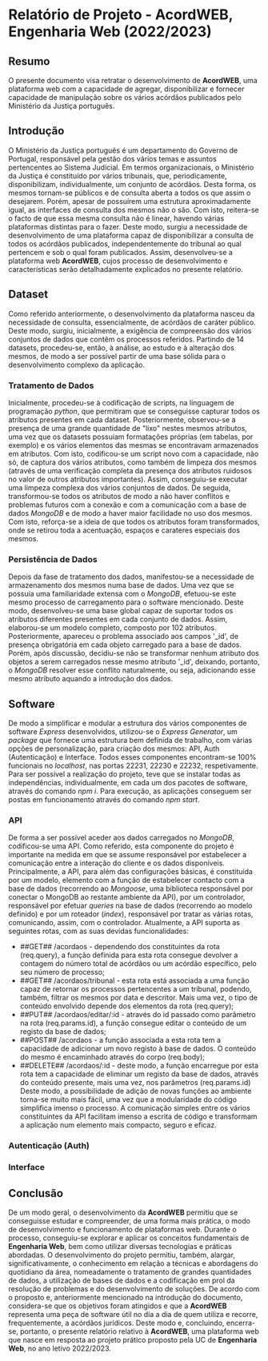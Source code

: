 # Relatório de Projeto - AcordWEB, Engenharia Web (2022/2023)


## Resumo
O presente documento visa retratar o desenvolvimento de **AcordWEB**, uma plataforma web com a capacidade de agregar, disponibilizar e fornecer capacidade de manipulação sobre os vários acórdãos publicados pelo Ministério da Justiça português.


## Introdução
O Ministério da Justiça português é um departamento do Governo de Portugal, responsável pela gestão dos vários temas e assuntos pertencentes ao Sistema Judicial. Em termos organizacionais, o Ministério da Justiça é constituído por vários tribunais, que, periodicamente, disponibilizam, individualmente, um conjunto de acórdãos. Desta forma, os mesmos tornam-se públicos e de consulta aberta a todos os que assim o desejarem. Porém, apesar de possuírem uma estrutura aproximadamente igual, as interfaces de consulta dos mesmos não o são. Com isto, reitera-se o facto de que essa mesma consulta não é linear, havendo várias plataformas distintas para o fazer. Deste modo, surgiu a necessidade de desenvolvimento de uma plataforma capaz de disponibilizar a consulta de todos os acórdãos publicados, independentemente do tribunal ao qual pertencem e sob o qual foram publicados. Assim, desenvolveu-se a plataforma web **AcordWEB**, cujos processo de desenvolvimento e características serão detalhadamente explicados no presente relatório.


## Dataset
Como referido anteriormente, o desenvolvimento da plataforma nasceu da necessidade de consulta, essencialmente, de acórdãos de caráter público. Deste modo, surgiu, inicialmente, a exigência de compreensão dos vários conjuntos de dados que contêm os processos referidos. Partindo de 14 datasets, procedeu-se, então, à análise, ao estudo e à alteração dos mesmos, de modo a ser possível partir de uma base sólida para o desenvolvimento complexo da aplicação.

### Tratamento de Dados
Inicialmente, procedeu-se à codificação de scripts, na linguagem de programação *python*, que permitiram que se conseguisse capturar todos os atributos presentes em cada dataset. Posteriormente, observou-se a presença de uma grande quantidade de "lixo" nestes mesmos atributos, uma vez que os datasets possuíam formatações próprias (em tabelas, por exemplo) e os vários elementos das mesmas se encontravam armazenados em atributos. Com isto, codificou-se um script novo com a capacidade, não só, de captura dos vários atributos, como também de limpeza dos mesmos (através de uma verificação completa da presença dos atributos ruidosos no valor de outros atributos importantes). Assim, conseguiu-se executar uma limpeza complexa dos vários conjuntos de dados.
De seguida, transformou-se todos os atributos de modo a não haver conflitos e problemas futuros com a conexão e com a comunicação com a base de dados *MongoDB* e de modo a haver maior facilidade no uso dos mesmos. Com isto, reforça-se a ideia de que todos os atributos foram transformados, onde se retirou toda a acentuação, espaços e carateres especiais dos mesmos.

### Persistência de Dados
Depois da fase de tratamento dos dados, manifestou-se a necessidade de armazenamento dos mesmos numa base de dados. Uma vez que se possuía uma familiaridade extensa com o *MongoDB*, efetuou-se este mesmo processo de carregamento para o software mencionado. Deste modo, desenvolveu-se uma base global capaz de suportar todos os atributos diferentes presentes em cada conjunto de dados. Assim, elaborou-se um modelo completo, composto por 102 atributos. Posteriormente, apareceu o problema associado aos campos '_id', de presença obrigatória em cada objeto carregado para a base de dados. Porém, após discussão, decidiu-se não se transformar nenhum atributo dos objetos a serem carregados nesse mesmo atributo '_id', deixando, portanto, o *MongoDB* resolver esse conflito naturalmente, ou seja, adicionando esse mesmo atributo aquando a introdução dos dados.


## Software
De modo a simplificar e modular a estrutura dos vários componentes de software *Express* desenvolvidos, utilizou-se o *Express Generator*, um *package* que fornece uma estrutura bem definida de trabalho, com várias opções de personalização, para criação dos mesmos: API, Auth (Autenticação) e Interface. Todos esses componentes encontram-se 100% funcionais no *localhost*, nas portas 22231, 22230 e 22232, respetivamente. Para ser possível a realização do projeto, teve que se instalar todas as independências, individualmente, em cada um dos pacotes de software, através do comando *npm i*. Para execução, as aplicações conseguem ser postas em funcionamento através do comando *npm start*.

### API
De forma a ser possível aceder aos dados carregados no *MongoDB*, codificou-se uma API. Como referido, esta componente do projeto é importante na medida em que se assume responsável por estabelecer a comunicação entre a interação do cliente e os dados disponíveis. Principalmente, a API, para além das configurações básicas, é constituída por um modelo, elemento com a função de estabelecer contacto com a base de dados (recorrendo ao *Mongoose*, uma biblioteca responsável por conectar o MongoDB ao restante ambiente da API), por um controlador, responsável por efetuar *queries* na base de dados (recorrendo ao modelo definido) e por um roteador (*index*), responsável por tratar as várias rotas, comunicando, assim, com o controlador. Atualmente, a API suporta as seguintes rotas, com as suas devidas funcionalidades:
* ##GET## /acordaos - dependendo dos constituintes da rota (req.query), a função definida para esta rota consegue devolver a contagem do número total de acórdãos ou um acórdão específico, pelo seu número de processo;
* ##GET## /acordaos/tribunal - esta rota está associada a uma função capaz de retornar os processos pertencentes a um tribunal, podendo, também, filtrar os mesmos por data e descritor. Mais uma vez, o tipo de conteúdo envolvido depende dos elementos da rota (req.query);
* ##PUT## /acordaos/editar/:id - através do id passado como parâmetro na rota (req.params.id), a função consegue editar o conteúdo de um registo da base de dados;
* ##POST## /acordaos - a função associada a esta rota tem a capacidade de adicionar um novo registo à base de dados. O conteúdo do mesmo é encaminhado através do corpo (req.body);
* ##DELETE## /acordaos/:id - deste modo, a função encarregue por esta rota tem a capacidade de eliminar um registo da base de dados, através do conteúdo presente, mais uma vez, nos parâmetros (req.params.id)
Deste modo, a possibilidade de adição de novas funções ao ambiente torna-se muito mais fácil, uma vez que a modularidade do código simplifica imenso o processo. A comunicação simples entre os vários constituintes da API facilitam imenso a escrita de código e transformam a aplicação num elemento mais compacto, seguro e eficaz.

### Autenticação (Auth)


### Interface


## Conclusão
De um modo geral, o desenvolvimento da **AcordWEB** permitiu que se conseguisse estudar e compreender, de uma forma mais prática, o modo de desenvolvimento e funcionamento de plataformas web. Durante o processo, conseguiu-se explorar e aplicar os conceitos fundamentais de **Engenharia Web**, bem como utilizar diversas tecnologias e práticas abordadas. O desenvolvimento do projeto permitiu, também, alargar, significativamente, o conhecimento em relação a técnicas e abordagens do quotidiano da área, nomeadamente o tratamento de grandes quantidades de dados, a utilização de bases de dados e a codificação em prol da resolução de problemas e do desenvolvimento de soluções. De acordo com o proposto e, anteriormente mencionado na introdução do documento, considera-se que os objetivos foram atingidos e que a **AcordWEB** representa uma peça de software útil no dia a dia de quem utiliza e recorre, frequentemente, a acórdãos jurídicos. Deste modo e, concluindo, encerra-se, portanto, o presente relatório relativo à **AcordWEB**, uma plataforma web que nasce em resposta ao projeto prático proposto pela UC de **Engenharia Web**, no ano letivo 2022/2023.
